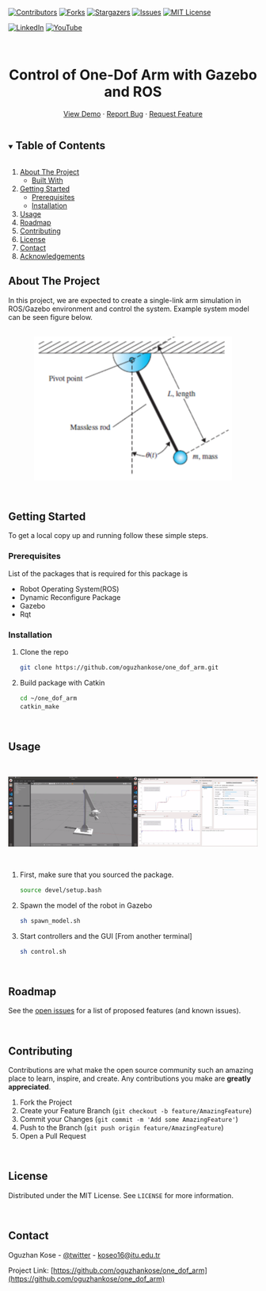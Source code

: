[![Contributors][contributors-shield]][contributors-url]
[![Forks][forks-shield]][forks-url]
[![Stargazers][stars-shield]][stars-url]
[![Issues][issues-shield]][issues-url]
[![MIT License][license-shield]][license-url]

[![LinkedIn][linkedin-shield]][linkedin-url]
[![YouTube][youtube-shield]][youtube-url]



<!-- PROJECT LOGO -->
<br />
<p align="center">
  

  <h1 align="center">Control of One-Dof Arm with Gazebo and ROS</h1>

  <p align="center">    
    <a href="https://youtu.be/Y_FozRTcjSg">View Demo</a>
    ·
    <a href="https://github.com/oguzhankose/one_dof_arm/issues">Report Bug</a>
    ·
    <a href="https://github.com/oguzhankose/one_dof_arm/issues">Request Feature</a>
  </p>
</p>



<!-- TABLE OF CONTENTS -->
<details open="open">
  <summary><h2 style="display: inline-block">Table of Contents</h2></summary>
  <ol>
    <li>
      <a href="#about-the-project">About The Project</a>
      <ul>
        <li><a href="#built-with">Built With</a></li>
      </ul>
    </li>
    <li>
      <a href="#getting-started">Getting Started</a>
      <ul>
        <li><a href="#prerequisites">Prerequisites</a></li>
        <li><a href="#installation">Installation</a></li>
      </ul>
    </li>
    <li><a href="#usage">Usage</a></li>
    <li><a href="#roadmap">Roadmap</a></li>
    <li><a href="#contributing">Contributing</a></li>
    <li><a href="#license">License</a></li>
    <li><a href="#contact">Contact</a></li>
    <li><a href="#acknowledgements">Acknowledgements</a></li>
  </ol>
</details>



<!-- ABOUT THE PROJECT -->
## About The Project



In this project, we are expected to create a single-link arm simulation in ROS/Gazebo environment and control the system. Example system model can be seen figure below.
<br />
<br />
<p align="center">
    <a>
        <img src="docs/system_model.png" alt="Logo" width="400" align="center">
    </a>
</p>

<br />

<!-- GETTING STARTED -->
## Getting Started

To get a local copy up and running follow these simple steps.

### Prerequisites

List of the packages that is required for this package is

* Robot Operating System(ROS)
* Dynamic Reconfigure Package
* Gazebo
* Rqt
  

### Installation

1. Clone the repo
   ```sh
   git clone https://github.com/oguzhankose/one_dof_arm.git
   ```
2. Build package with Catkin
   ```sh
   cd ~/one_dof_arm
   catkin_make
   ```

<br />

<!-- USAGE EXAMPLES -->
## Usage
<br />

<p align="center">
    <a>
        <img src="docs/example_view.png" alt="Logo" width="700">
    </a>
</p>
<br />

1. First, make sure that you sourced the package.
    ```sh
    source devel/setup.bash
2. Spawn the model of the robot in Gazebo
    ```sh
    sh spawn_model.sh
3. Start controllers and the GUI [From another terminal]
    ```sh
    sh control.sh
<br />

<!-- ROADMAP -->
## Roadmap

See the [open issues](https://github.com/oguzhankose/one_dof_arm/issues) for a list of proposed features (and known issues).


<br />

<!-- CONTRIBUTING -->
## Contributing

Contributions are what make the open source community such an amazing place to learn, inspire, and create. Any contributions you make are **greatly appreciated**.

1. Fork the Project
2. Create your Feature Branch (`git checkout -b feature/AmazingFeature`)
3. Commit your Changes (`git commit -m 'Add some AmazingFeature'`)
4. Push to the Branch (`git push origin feature/AmazingFeature`)
5. Open a Pull Request


<br />

<!-- LICENSE -->
## License

Distributed under the MIT License. See `LICENSE` for more information.


<br />

<!-- CONTACT -->
## Contact

Oguzhan Kose - [@twitter](https://https://twitter.com/koseoguzhan1) - koseo16@itu.edu.tr

Project Link: [https://github.com/oguzhankose/one_dof_arm](https://github.com/oguzhankose/one_dof_arm)







<!-- MARKDOWN LINKS & IMAGES -->
<!-- https://www.markdownguide.org/basic-syntax/#reference-style-links -->
[contributors-shield]: https://img.shields.io/github/contributors/oguzhankose/one_dof_arm
[contributors-url]: https://github.com/oguzhankose/one_dof_arm/graphs/contributors
[forks-shield]: https://img.shields.io/github/forks/oguzhankose/one_dof_arm
[forks-url]: https://github.com/oguzhankose/one_dof_arm/network/members
[stars-shield]: https://img.shields.io/github/stars/oguzhankose/one_dof_arm
[stars-url]: https://github.com/oguzhankose/one_dof_arm/stargazers
[issues-shield]: https://img.shields.io/github/issues/oguzhankose/one_dof_arm
[issues-url]: https://github.com/oguzhankose/one_dof_arm/issues
[license-shield]: https://img.shields.io/github/license/oguzhankose/one_dof_arm
[license-url]: https://github.com/oguzhankose/one_dof_arm/blob/master/LICENSE.txt
[linkedin-shield]: https://img.shields.io/badge/-LinkedIn-black.svg?style=for-the-badge&logo=linkedin&colorB=555
[linkedin-url]: https://linkedin.com/in/oguzhankose
[youtube-shield]: https://img.shields.io/youtube/views/Y_FozRTcjSg?label=YouTube&style=for-the-badge
[youtube-url]: https://www.youtube.com/watch?v=Y_FozRTcjSg


